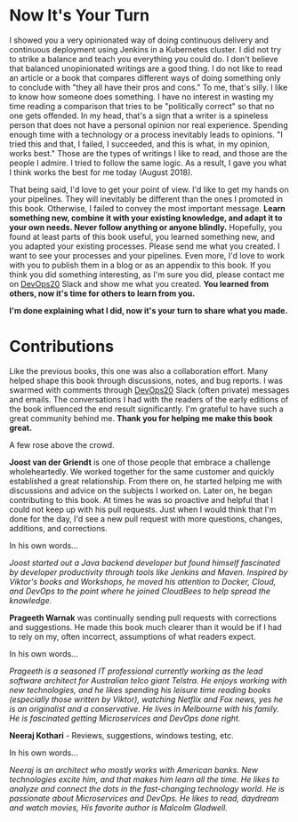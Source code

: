 # Now It's Your Turn

I showed you a very opinionated way of doing continuous delivery and continuous deployment using Jenkins in a Kubernetes cluster. I did not try to strike a balance and teach you everything you could do. I don't believe that balanced unopinionated writings are a good thing. I do not like to read an article or a book that compares different ways of doing something only to conclude with "they all have their pros and cons." To me, that's silly. I like to know how someone does something. I have no interest in wasting my time reading a comparison that tries to be "politically correct" so that no one gets offended. In my head, that's a sign that a writer is a spineless person that does not have a personal opinion nor real experience. Spending enough time with a technology or a process inevitably leads to opinions. "I tried this and that, I failed, I succeeded, and this is what, in my opinion, works best." Those are the types of writings I like to read, and those are the people I admire. I tried to follow the same logic. As a result, I gave you what I think works the best for me today (August 2018).

That being said, I'd love to get your point of view. I'd like to get my hands on your pipelines. They will inevitably be different than the ones I promoted in this book. Otherwise, I failed to convey the most important message. **Learn something new, combine it with your existing knowledge, and adapt it to your own needs. Never follow anything or anyone blindly.** Hopefully, you found at least parts of this book useful, you learned something new, and you adapted your existing processes. Please send me what you created. I want to see your processes and your pipelines. Even more, I'd love to work with you to publish them in a blog or as an appendix to this book. If you think you did something interesting, as I'm sure you did, please contact me on [DevOps20](http://slack.devops20toolkit.com/) Slack and show me what you created. **You learned from others, now it's time for others to learn from you.**

**I'm done explaining what I did, now it's your turn to share what you made.**

# Contributions

Like the previous books, this one was also a collaboration effort. Many helped shape this book through discussions, notes, and bug reports. I was swarmed with comments through [DevOps20](http://slack.devops20toolkit.com/) Slack (often private) messages and emails. The conversations I had with the readers of the early editions of the book influenced the end result significantly. I'm grateful to have such a great community behind me. **Thank you for helping me make this book great.**

A few rose above the crowd.

**Joost van der Griendt** is one of those people that embrace a challenge wholeheartedly. We worked together for the same customer and quickly established a great relationship. From there on, he started helping me with discussions and advice on the subjects I worked on. Later on, he began contributing to this book. At times he was so proactive and helpful that I could not keep up with his pull requests. Just when I would think that I'm done for the day, I'd see a new pull request with more questions, changes, additions, and corrections.

In his own words...

*Joost started out a Java backend developer but found himself fascinated by developer productivity through tools like Jenkins and Maven. Inspired by Viktor's books and Workshops, he moved his attention to Docker, Cloud, and DevOps to the point where he joined CloudBees to help spread the knowledge.*

**Prageeth Warnak** was continually sending pull requests with corrections and suggestions. He made this book much clearer than it would be if I had to rely on my, often incorrect, assumptions of what readers expect.

In his own words...

*Prageeth is a seasoned IT professional currently working as the lead software architect for Australian telco giant Telstra. He enjoys working with new technologies, and he likes spending his leisure time reading books (especially those written by Viktor), watching Netflix and Fox news, yes he is an originalist and a conservative. He lives in Melbourne with his family. He is fascinated getting Microservices and DevOps done right.*

**Neeraj Kothari** - Reviews, suggestions, windows testing, etc.

In his own words...

*Neeraj is an architect who mostly works with American banks. New technologies excite him, and that makes him learn all the time. He likes to analyze and connect the dots in the fast-changing technology world. He is passionate about Microservices and DevOps. He likes to read, daydream and watch movies, His favorite author is Malcolm Gladwell.*
